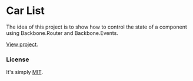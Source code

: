 # Car List

The idea of this project is to show how to control the state of a component using Backbone.Router and Backbone.Events.

[View project](http://sergiors.github.io/car-list/).

### License
It's simply [MIT](http://opensource.org/licenses/MIT).
